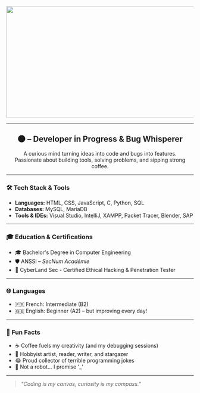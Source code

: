 <div align="center">
  <img src="https://i.gifer.com/8JIk.gif" width="600" height="300"/> 
  <!-- <img src="https://si-interactive.s3.amazonaws.com/prod/planadviser-com/wp-content/uploads/2019/04/16101420/PA-041719-Cybersecurity-RFP-Lily-Padula-web.gif" width="600" height="300"/> -->
</div>

---

<h2 align="center">🌑 – Developer in Progress & Bug Whisperer</h2>

<p align="center">
  A curious mind turning ideas into code and bugs into features. <br>
  Passionate about building tools, solving problems, and sipping strong coffee.
</p>

---

### 🛠️ Tech Stack & Tools

- **Languages:** HTML, CSS, JavaScript, C, Python, SQL  
- **Databases:** MySQL, MariaDB  
- **Tools & IDEs:** Visual Studio, IntelliJ, XAMPP, Packet Tracer, Blender, SAP

---

### 🎓 Education & Certifications

- 🎓 Bachelor's Degree in Computer Engineering
- 🛡️ ANSSI – *SecNum Académie*  
- 🔐 CyberLand Sec - Certified Ethical Hacking & Penetration Tester


---

### 🌐 Languages

- 🇫🇷 French: Intermediate (B2)  
- 🇬🇧 English: Beginner (A2) – but improving every day!

---

### 🧩 Fun Facts

- ☕ Coffee fuels my creativity (and my debugging sessions)  
- 🎨 Hobbyist artist, reader, writer, and stargazer  
- 😂 Proud collector of terrible programming jokes  
- 🤖 Not a robot... I promise '_'

---

> _"Coding is my canvas, curiosity is my compass."_  
